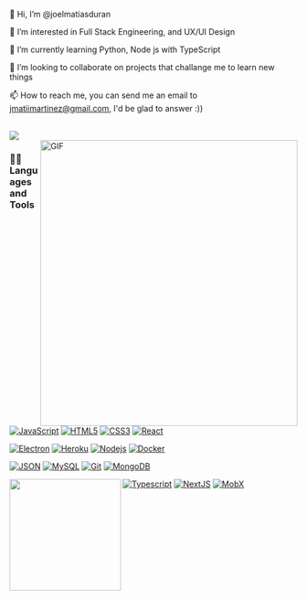 👋  Hi, I’m @joelmatiasduran

 👀 I’m interested in Full Stack Engineering, and UX/UI Design

 🌱 I’m currently learning Python, Node js with TypeScript

 💞️ I’m looking to collaborate on projects that challange me to learn new things

 📫 How to reach me, you can send me an email to jmatiimartinez@gmail.com, I'd be glad to answer :))

<br />
<img src="https://github-readme-stats.vercel.app/api?username=joelmatiasduran&show_icons=true&theme=dracula">
<br />
  <img align="right" alt="GIF" src="https://media.giphy.com/media/1oKjCzdnatyyMxkdxF/giphy.gif" width="450" height="500" />
  
### 👨‍💻 Languages and Tools

<br />

[![JavaScript](https://img.shields.io/badge/-JavaScript-black?style=flat&logo=javascript&link=https://github.com/joelmatiasduran)](https://github.com/joelmatiasduran) 
[![HTML5](https://img.shields.io/badge/-HTML5-E34F26?style=flat&logo=html5&logoColor=white&link=https://github.com/joelmatiasduran)](https://github.com/joelmatiasduran) 
[![CSS3](https://img.shields.io/badge/-CSS3-1572B6?style=flat&logo=css3&link=https://github.com/joelmatiasduran)](https://github.com/joelmatiasduran) 
[![React](https://img.shields.io/badge/-React-black?style=flat&logo=react&link=https://github.com/joelmatiasduran)](https://github.com/joelmatiasduran) 

[![Electron](https://img.shields.io/badge/-Electron-gray?style=flat&logo=electron&link=https://github.com/joelmatiasduran)](https://github.com/joelmatiasduran) 
[![Heroku](https://img.shields.io/badge/-Heroku-gray?style=flat&logo=heroku&link=https://github.com/joelmatiasduran)](https://github.com/joelmatiasduran) 
[![Nodejs](https://img.shields.io/badge/-Nodejs-green?style=flat&logo=Node.js&link=https://github.com/joelmatiasduran)](https://github.com/joelmatiasduran) 
[![Docker](https://img.shields.io/badge/-Docker-black?style=flat&logo=docker&link=https://github.com/joelmatiasduran)](https://github.com/joelmatiasduran) 

[![JSON](https://img.shields.io/badge/-json-02569B?style=flat&logo=json&link=https://github.com/joelmatiasduran)](https://github.com/joelmatiasduran)
[![MySQL](https://img.shields.io/badge/-MySQL-black?style=flat&logo=mysql&link=https://github.com/joelmatiasduran)](https://github.com/joelmatiasduran)
[![Git](https://img.shields.io/badge/-Git-black?style=flat&logo=git&link=https://github.com/joelmatiasduran)](https://github.com/joelmatiasduran) 
[![MongoDB](https://img.shields.io/badge/-MongoDB-FCA121?style=flat&logo=mongodb&link=https://github.com/joelmatiasduran)](https://github.com/joelmatiasduran) 

[![Typescript](https://img.shields.io/badge/-TypeScript-white?style=flat&logo=typescript&link=https://github.com/joelmatiasduran)](https://github.com/joelmatiasduran)
[![NextJS](https://img.shields.io/badge/-NextJS-black?style=flat&logo=nextjs&link=https://github.com/joelmatiasduran)](https://github.com/joelmatiasduran)
[![MobX](https://img.shields.io/badge/-MobX-gray?style=flat&logo=mobx&link=https://github.com/joelmatiasduran)](https://github.com/joelmatiasduran) 
<img align="left" src="https://github-readme-stats.vercel.app/api/top-langs/?username=joelmatiasduran&layout=compact&card_width=250&langs_count=8&hide_border=true&theme=dracula" height="195rem" />
